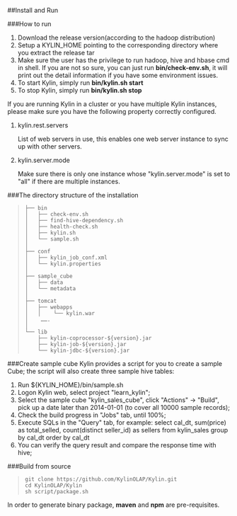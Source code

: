 ##Install and Run

###How to run

1. Download the release version(according to the hadoop distribution)
2. Setup a KYLIN_HOME pointing to the corresponding directory where you extract the release tar
3. Make sure the user has the privilege to run hadoop, hive and hbase cmd in shell. If you are not so sure, you can just run **bin/check-env.sh**, it will print out the detail information if you have some environment issues.
4. To start Kylin, simply run **bin/kylin.sh start**
5. To stop Kylin, simply run **bin/kylin.sh stop**


If you are running Kylin in a cluster or you have multiple Kylin instances, please make sure you have the following property correctly configured.

1. kylin.rest.servers 

	List of web servers in use, this enables one web server instance to sync up with other servers.
  

2. kylin.server.mode

	Make sure there is only one instance whose "kylin.server.mode" is set to "all" if there are multiple instances.
	

###The directory structure of the installation

>     ├── bin
>     │   ├── check-env.sh
>     │   ├── find-hive-dependency.sh
>     │   ├── health-check.sh
>     │   ├── kylin.sh
>     │   └── sample.sh
>     │
>     ├── conf
>     │   ├── kylin_job_conf.xml
>     │   └── kylin.properties
>     │
>     ├── sample_cube
>     │   ├── data
>     │   └── metadata
>     │
>     ├── tomcat
>     │   ├── webapps
>     │   │    └── kylin.war
>     │    …….
>     │ 
>     └── lib
>         ├── kylin-coprocessor-${version}.jar
>         ├── kylin-job-${version}.jar
>         └── kylin-jdbc-${version}.jar

###Create sample cube
Kylin provides a script for you to create a sample Cube; the script will also create three sample hive tables:

1. Run ${KYLIN_HOME}/bin/sample.sh
2. Logon Kylin web, select project "learn_kylin";
3. Select the sample cube "kylin_sales_cube", click "Actions" -> "Build", pick up a date later than 2014-01-01 (to cover all 10000 sample records);
4. Check the build progress in "Jobs" tab, until 100%;
5. Execute SQLs in the "Query" tab, for example:
	select cal_dt, sum(price) as total_selled, count(distinct seller_id) as sellers from kylin_sales group by cal_dt order by cal_dt
6. You can verify the query result and compare the response time with hive;

###Build from source
>     git clone https://github.com/KylinOLAP/Kylin.git   
>     cd KylinOLAP/Kylin   
>     sh script/package.sh

In order to generate binary package, **maven** and **npm** are pre-requisites.
















